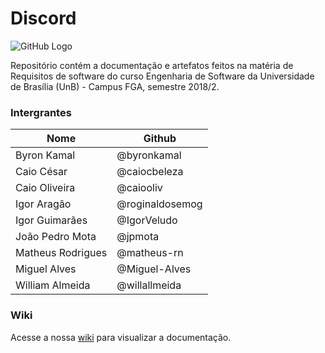 # Discord

![GitHub Logo](https://cdn-images-1.medium.com/max/1600/1*SaiH11mrQkn0HfKlDqPC-Q.png)


Repositório contém a documentação e artefatos feitos na matéria de Requisitos de software do curso Engenharia de Software da Universidade de Brasília (UnB) - Campus FGA, semestre 2018/2.

### Intergrantes

| Nome| Github  |
|--|--|
| Byron Kamal | @byronkamal |
| Caio César | @caiocbeleza |
| Caio Oliveira | @caiooliv |
| Igor Aragão | @roginaldosemog |
| Igor Guimarães | @IgorVeludo |
| João Pedro Mota | @jpmota |
| Matheus Rodrigues | @matheus-rn |
| Miguel Alves | @Miguel-Alves |
| William Almeida | @willallmeida |

### Wiki
Acesse a nossa [wiki](https://github.com/Discord-Requisitos-2018-2/discord/wiki) para visualizar a documentação.
